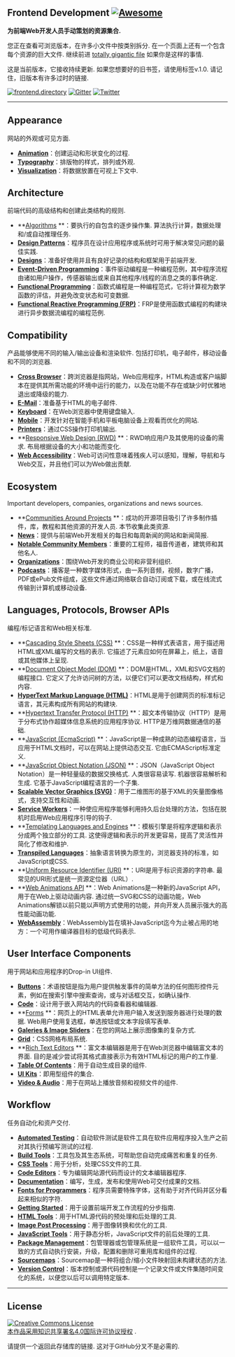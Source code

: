 ## Frontend Development [![Awesome](https://cdn.rawgit.com/sindresorhus/awesome/d7305f38d29fed78fa85652e3a63e154dd8e8829/media/badge.svg)](https://github.com/sindresorhus/awesome)

**为前端Web开发人员手动策划的资源集合.**

 您正在查看可浏览版本，在许多小文件中按类别拆分.  在一个页面上还有一个包含每个资源的巨大文件.  继续前进 [totally gigantic file](https://github.com/dypsilon/frontend-dev-bookmarks/blob/master/TOTALLY-GIGANTIC-FILE.md) 如果你是这样的事情.

 这是当前版本，它接收持续更新.  如果您想要好的旧书签，请使用标签v.1.0.  请记住，旧版本有许多过时的链接.

[![frontend.directory](https://img.shields.io/badge/frontend-directory-blue.svg?style=flat-square)](http://frontend.directory/)
[![Gitter](https://img.shields.io/gitter/room/dypsilon/frontend-dev-bookmarks.svg?style=flat-square&maxAge=2592000)](https://gitter.im/dypsilon/frontend-dev-bookmarks)
[![Twitter](https://img.shields.io/badge/follow-twitter-55acee.svg?style=flat-square)](https://twitter.com/FrontendDir)


---------------------------------------------------------

## Appearance

网站的外观或可见方面.

+ **[Animation](https://github.com/dypsilon/frontend-dev-bookmarks/blob/master/appearance/animation.md)**：创建运动和形状变化的过程.
+ **[Typography](https://github.com/dypsilon/frontend-dev-bookmarks/blob/master/appearance/typography.md)**：排版物的样式，排列或外观.
+ **[Visualization](https://github.com/dypsilon/frontend-dev-bookmarks/blob/master/appearance/visualization.md)**：将数据放置在可视上下文中.

## Architecture

前端代码的高级结构和创建此类结构的规则.

+ **[Algorithms](https://github.com/dypsilon/frontend-dev-bookmarks/blob/master/architecture/algorithms.md) **：要执行的自包含的逐步操作集.  算法执行计算，数据处理和/或自动推理任务.
+ **[Design Patterns](https://github.com/dypsilon/frontend-dev-bookmarks/blob/master/architecture/design-patterns.md)**：程序员在设计应用程序或系统时可用于解决常见问题的最佳实践.
+ **[Designs](https://github.com/dypsilon/frontend-dev-bookmarks/blob/master/architecture/designs.md)**：准备好使用并且有良好记录的结构和框架用于前端开发.
+ **[Event-Driven Programming](https://github.com/dypsilon/frontend-dev-bookmarks/blob/master/architecture/event-driven-programming.md)**：事件驱动编程是一种编程范例，其中程序流程由诸如用户操作，传感器输出或来自其他程序/线程的消息之类的事件确定.
+ **[Functional Programming](https://github.com/dypsilon/frontend-dev-bookmarks/blob/master/architecture/functional-programming.md)**：函数式编程是一种编程范式，它将计算视为数学函数的评估，并避免改变状态和可变数据.
+ **[Functional Reactive Programming (FRP)](https://github.com/dypsilon/frontend-dev-bookmarks/blob/master/architecture/functional-reactive-programming-frp.md)**：FRP是使用函数式编程的构建块进行异步数据流编程的编程范例.

## Compatibility

 产品能够使用不同的输入/输出设备和渲染软件.  包括打印机，电子邮件，移动设备和不同的浏览器.

+ **[Cross Browser](https://github.com/dypsilon/frontend-dev-bookmarks/blob/master/compatibility/cross-browser.md)**：跨浏览器是指网站，Web应用程序，HTML构造或客户端脚本在提供其所需功能的环境中运行的能力，以及在功能不存在或缺少时优雅地退出或降级的能力.
+ **[E-Mail](https://github.com/dypsilon/frontend-dev-bookmarks/blob/master/compatibility/e-mail.md)**：准备基于HTML的电子邮件.
+ **[Keyboard](https://github.com/dypsilon/frontend-dev-bookmarks/blob/master/compatibility/keyboard.md)**：在Web浏览器中使用键盘输入.
+ **[Mobile](https://github.com/dypsilon/frontend-dev-bookmarks/blob/master/compatibility/mobile.md)**：开发针对在智能手机和平板电脑设备上观看而优化的网站.
+ **[Printers](https://github.com/dypsilon/frontend-dev-bookmarks/blob/master/compatibility/printers.md)**：通过CSS操作打印机输出.
+ **[Responsive Web Design (RWD)](https://github.com/dypsilon/frontend-dev-bookmarks/blob/master/compatibility/responsive-web-design-rwd.md) **：RWD响应用户及其使用的设备的需求.  布局根据设备的大小和功能而变化.
+ **[Web Accessibility](https://github.com/dypsilon/frontend-dev-bookmarks/blob/master/compatibility/web-accessibility.md)**：Web可访问性意味着残疾人可以感知，理解，导航和与Web交互，并且他们可以为Web做出贡献.

## Ecosystem

Important developers, companies, organizations and news sources.

+ **[Communities Around Projects](https://github.com/dypsilon/frontend-dev-bookmarks/blob/master/ecosystem/communities-around-projects.md) **：成功的开源项目吸引了许多制作插件，库，教程和其他资源的开发人员.  本节收集此类资源.
+ **[News](https://github.com/dypsilon/frontend-dev-bookmarks/blob/master/ecosystem/news.md)**：提供与前端Web开发相关的每日和每周新闻的网站和新闻简报.
+ **[Notable Community Members](https://github.com/dypsilon/frontend-dev-bookmarks/blob/master/ecosystem/notable-community-members.md)**：重要的工程师，福音传道者，建筑师和其他名人.
+ **[Organizations](https://github.com/dypsilon/frontend-dev-bookmarks/blob/master/ecosystem/organizations.md)**：围绕Web开发的商业公司和非营利组织.
+ **[Podcasts](https://github.com/dypsilon/frontend-dev-bookmarks/blob/master/ecosystem/podcasts.md)**：播客是一种数字媒体形式，由一系列音频，视频，数字广播，PDF或ePub文件组成，这些文件通过网络联合自动订阅或下载，或在线流式传输到计算机或移动设备.

## Languages, Protocols, Browser APIs

编程/标记语言和Web相关标准.

+ **[Cascading Style Sheets (CSS)](https://github.com/dypsilon/frontend-dev-bookmarks/blob/master/languages-protocols-browser-apis/cascading-style-sheets-css.md) **：CSS是一种样式表语言，用于描述用HTML或XML编写的文档的表示.  它描述了元素应如何在屏幕上，纸上，语音或其他媒体上呈现.
+ **[Document Object Model (DOM)](https://github.com/dypsilon/frontend-dev-bookmarks/blob/master/languages-protocols-browser-apis/document-object-model-dom.md) **：DOM是HTML，XML和SVG文档的编程接口.  它定义了允许访问树的方法，以便它们可以更改文档结构，样式和内容.
+ **[HyperText Markup Language (HTML)](https://github.com/dypsilon/frontend-dev-bookmarks/blob/master/languages-protocols-browser-apis/hypertext-markup-language-html.md)**：HTML是用于创建网页的标准标记语言，其元素构成所有网站的构建块.
+ **[Hypertext Transfer Protocol (HTTP)](https://github.com/dypsilon/frontend-dev-bookmarks/blob/master/languages-protocols-browser-apis/hypertext-transfer-protocol-http.md) **：超文本传输​​协议（HTTP）是用于分布式协作超媒体信息系统的应用程序协议.  HTTP是万维网数据通信的基础.
+ **[JavaScript (EcmaScript)](https://github.com/dypsilon/frontend-dev-bookmarks/blob/master/languages-protocols-browser-apis/javascript-ecmascript.md) **：JavaScript是一种成熟的动态编程语言，当应用于HTML文档时，可以在网站上提供动态交互.  它由ECMAScript标准定义.
+ **[JavaScript Object Notation (JSON)](https://github.com/dypsilon/frontend-dev-bookmarks/blob/master/languages-protocols-browser-apis/javascript-object-notation-json.md) **：JSON（JavaScript Object Notation）是一种轻量级的数据交换格式.  人类很容易读写.  机器很容易解析和生成.  它基于JavaScript编程语言的一个子集.
+ **[Scalable Vector Graphics (SVG)](https://raw.githubusercontent.com/dypsilon/frontend-dev-bookmarks/master/languages-protocols-browser-apis/scalable-vector-graphics-svg?sanitize=true.md)**：用于二维图形的基于XML的矢量图像格式，支持交互性和动画.
+ **[Service Workers](https://github.com/dypsilon/frontend-dev-bookmarks/blob/master/languages-protocols-browser-apis/service-workers.md)**：一种使应用程序能够利用持久后台处理的方法，包括在脱机时启用Web应用程序引导的钩子.
+ **[Templating Languages and Engines](https://github.com/dypsilon/frontend-dev-bookmarks/blob/master/languages-protocols-browser-apis/templating-languages-and-engines.md) **：模板引擎是将程序逻辑和表示分成两个独立部分的工具.  这使得逻辑和表示的开发更容易，提高了灵活性并简化了修改和维护.
+ **[Transpiled Languages](https://github.com/dypsilon/frontend-dev-bookmarks/blob/master/languages-protocols-browser-apis/transpiled-languages.md)**：抽象语言转换为原生的，浏览器支持的标准，如JavaScript或CSS.
+ **[Uniform Resource Identifier (URI)](https://github.com/dypsilon/frontend-dev-bookmarks/blob/master/languages-protocols-browser-apis/uniform-resource-identifier-uri.md) **：URI是用于标识资源的字符串.  最常见的URI形式是统一资源定位器（URL）.
+ **[Web Animations API](https://github.com/dypsilon/frontend-dev-bookmarks/blob/master/animation/web-animations-api.md) **：Web Animations是一种新的JavaScript API，用于在Web上驱动动画内容.  通过统一SVG和CSS的动画功能，Web Animations解锁以前只能以声明方式使用的功能，并向开发人员展示强大的高性能动画功能.
+ **[WebAssembly](https://github.com/dypsilon/frontend-dev-bookmarks/blob/master/languages-protocols-browser-apis/webassembly.md)**：WebAssembly旨在填补JavaScript迄今为止被占用的地方：一个可用作编译器目标的低级代码表示.

## User Interface Components

用于网站和应用程序的Drop-in UI组件.

+ **[Buttons](https://github.com/dypsilon/frontend-dev-bookmarks/blob/master/user-interface-components/buttons.md)**：术语按钮是指为用户提供触发事件的简单方法的任何图形控件元素，例如在搜索引擎中搜索查询，或与对话框交互，如确认操作.
+ **[Code](https://github.com/dypsilon/frontend-dev-bookmarks/blob/master/user-interface-components/code.md)**：设计用于嵌入网站内的代码查看器和编辑器.
+ **[Forms](https://github.com/dypsilon/frontend-dev-bookmarks/blob/master/user-interface-components/forms.md) **：网页上的HTML表单允许用户输入发送到服务器进行处理的数据.  Web用户使用复选框，单选按钮或文本字段填写表单.
+ **[Galeries & Image Sliders](https://github.com/dypsilon/frontend-dev-bookmarks/blob/master/user-interface-components/galeries-and-image-sliders.md)**：在您的网站上展示图像集的复杂方式.
+ **[Grid](https://github.com/dypsilon/frontend-dev-bookmarks/blob/master/user-interface-components/grid.md)**：CSS网格布局系统.
+ **[Rich Text Editors](https://github.com/dypsilon/frontend-dev-bookmarks/blob/master/user-interface-components/rich-text-editors.md) **：富文本编辑器是用于在Web浏览器中编辑富文本的界面.  目的是减少尝试将其格式直接表示为有效HTML标记的用户的工作量.
+ **[Table Of Contents](https://github.com/dypsilon/frontend-dev-bookmarks/blob/master/user-interface-components/table-of-contents.md)**：用于自动生成目录的组件.
+ **[UI Kits](https://github.com/dypsilon/frontend-dev-bookmarks/blob/master/user-interface-components/ui-kits.md)**：即用型组件的集合.
+ **[Video & Audio](https://github.com/dypsilon/frontend-dev-bookmarks/blob/master/user-interface-components/video-and-audio.md)**：用于在网站上播放音频和视频文件的组件.

## Workflow

任务自动化和资产交付.

+ **[Automated Testing](https://github.com/dypsilon/frontend-dev-bookmarks/blob/master/workflow/automated-testing.md)**：自动软件测试是软件工具在软件应用程序投入生产之前对其执行预编写测试的过程.
+ **[Build Tools](https://github.com/dypsilon/frontend-dev-bookmarks/blob/master/workflow/build-tools.md)**：工具包及其生态系统，可帮助您自动完成痛苦和重复的任务.
+ **[CSS Tools](https://github.com/dypsilon/frontend-dev-bookmarks/blob/master/workflow/css-tools.md)**：用于分析，处理CSS文件的工具.
+ **[Code Editors](https://github.com/dypsilon/frontend-dev-bookmarks/blob/master/workflow/code-editors.md)**：专为编辑网站源代码而设计的文本编辑器程序.
+ **[Documentation](https://github.com/dypsilon/frontend-dev-bookmarks/blob/master/workflow/documentation.md)**：编写，生成，发布和使用Web可交付成果的文档.
+ **[Fonts for Programmers](https://github.com/dypsilon/frontend-dev-bookmarks/blob/master/workflow/fonts-for-programmers.md)**：程序员需要特殊字体，这有助于对齐代码并区分看起来相似的字符.
+ **[Getting Started](https://github.com/dypsilon/frontend-dev-bookmarks/blob/master/workflow/getting-started.md)**：用于设置前端开发工作流程的分步指南.
+ **[HTML Tools](https://github.com/dypsilon/frontend-dev-bookmarks/blob/master/workflow/html-tools.md)**：用于HTML源代码的预处理和后处理的工具.
+ **[Image Post Processing](https://github.com/dypsilon/frontend-dev-bookmarks/blob/master/workflow/image-post-processing.md)**：用于图像转换和优化的工具.
+ **[JavaScript Tools](https://github.com/dypsilon/frontend-dev-bookmarks/blob/master/workflow/javascript-tools.md)**：用于静态分析，JavaScript文件的前后处理的工具.
+ **[Package Management](https://github.com/dypsilon/frontend-dev-bookmarks/blob/master/workflow/package-management.md)**：包管理器或包管理系统是一组软件工具，可以以一致的方式自动执行安装，升级，配置和删除可重用库和组件的过程.
+ **[Sourcemaps](https://github.com/dypsilon/frontend-dev-bookmarks/blob/master/workflow/sourcemaps.md)**：Sourcemap是一种将组合/缩小文件映射回未构建状态的方法.
+ **[Version Control](https://github.com/dypsilon/frontend-dev-bookmarks/blob/master/workflow/version-control.md)**：版本控制或源代码控制是一个记录文件或文件集随时间变化的系统，以便您以后可以调用特定版本.


------------------

## License

<a rel="license" href="http://creativecommons.org/licenses/by/4.0/"><img alt="Creative Commons License" style="border-width:0" src="https://i.creativecommons.org/l/by/4.0/88x31.png" /><br />本作品采用<a rel="license" href="http://creativecommons.org/licenses/by/4.0/">知识共享署名4.0国际许可协议授权</a> .

 请提供一个返回此存储库的链接.  这对于GitHub分叉不是必需的.
